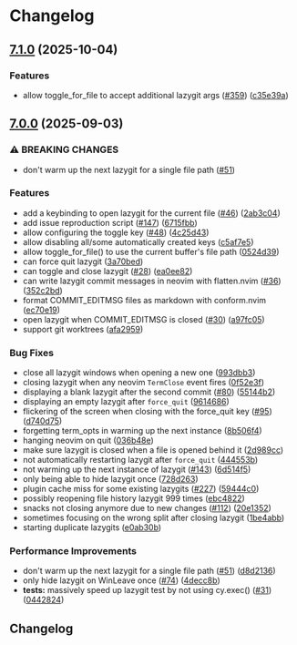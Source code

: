 # Changelog

## [7.1.0](https://github.com/mikavilpas/tsugit.nvim/compare/v7.0.0...v7.1.0) (2025-10-04)


### Features

* allow toggle_for_file to accept additional lazygit args ([#359](https://github.com/mikavilpas/tsugit.nvim/issues/359)) ([c35e39a](https://github.com/mikavilpas/tsugit.nvim/commit/c35e39afcdf4923ce1124f214f9f345f3afcddad))

## [7.0.0](https://github.com/mikavilpas/tsugit.nvim/compare/v6.4.1...v7.0.0) (2025-09-03)


### ⚠ BREAKING CHANGES

* don't warm up the next lazygit for a single file path ([#51](https://github.com/mikavilpas/tsugit.nvim/issues/51))

### Features

* add a keybinding to open lazygit for the current file ([#46](https://github.com/mikavilpas/tsugit.nvim/issues/46)) ([2ab3c04](https://github.com/mikavilpas/tsugit.nvim/commit/2ab3c0401e0466e53c9bf4f77aacaf33b31c5799))
* add issue reproduction script ([#147](https://github.com/mikavilpas/tsugit.nvim/issues/147)) ([6715fbb](https://github.com/mikavilpas/tsugit.nvim/commit/6715fbb5aeb3ccdea1258eca99eaaaeaaa0fe0c5))
* allow configuring the toggle key ([#48](https://github.com/mikavilpas/tsugit.nvim/issues/48)) ([4c25d43](https://github.com/mikavilpas/tsugit.nvim/commit/4c25d43bf25f08fdcbafd0d207868ec72e9241ac))
* allow disabling all/some automatically created keys ([c5af7e5](https://github.com/mikavilpas/tsugit.nvim/commit/c5af7e581341bf575ba29414997c7bfd98dc1571))
* allow toggle_for_file() to use the current buffer's file path ([0524d39](https://github.com/mikavilpas/tsugit.nvim/commit/0524d39c28e64e3cbbd2204e0acfbe812ee32f72))
* can force quit lazygit ([3a70bed](https://github.com/mikavilpas/tsugit.nvim/commit/3a70bed63c967fee9d95d3dc1f293575c7c39dbd))
* can toggle and close lazygit ([#28](https://github.com/mikavilpas/tsugit.nvim/issues/28)) ([ea0ee82](https://github.com/mikavilpas/tsugit.nvim/commit/ea0ee824d652ea097a67906f5903339906dd469b))
* can write lazygit commit messages in neovim with flatten.nvim ([#36](https://github.com/mikavilpas/tsugit.nvim/issues/36)) ([352c2bd](https://github.com/mikavilpas/tsugit.nvim/commit/352c2bda37a1e40b00d7c0235f85221f198526d4))
* format COMMIT_EDITMSG files as markdown with conform.nvim ([ec70e19](https://github.com/mikavilpas/tsugit.nvim/commit/ec70e19ca7fc5a450aa6806c531ac900a8d3d4ac))
* open lazygit when COMMIT_EDITMSG is closed ([#30](https://github.com/mikavilpas/tsugit.nvim/issues/30)) ([a97fc05](https://github.com/mikavilpas/tsugit.nvim/commit/a97fc058e1d56358fd7665e44c362befa582f89b))
* support git worktrees ([afa2959](https://github.com/mikavilpas/tsugit.nvim/commit/afa2959a90b0fbee7b0a95bdc2f3b4302924dedd))


### Bug Fixes

* close all lazygit windows when opening a new one ([993dbb3](https://github.com/mikavilpas/tsugit.nvim/commit/993dbb3cefbc8a786a476eb27653f82228bee668))
* closing lazygit when any neovim `TermClose` event fires ([0f52e3f](https://github.com/mikavilpas/tsugit.nvim/commit/0f52e3f67602b077ce6146d2bfeb926772b0a7b9))
* displaying a blank lazygit after the second commit ([#80](https://github.com/mikavilpas/tsugit.nvim/issues/80)) ([55144b2](https://github.com/mikavilpas/tsugit.nvim/commit/55144b2defa21aa421247730ba043ef42870cfae))
* displaying an empty lazygit after `force_quit` ([9614686](https://github.com/mikavilpas/tsugit.nvim/commit/96146864a0b24abf067e141300ffadede89a04fa))
* flickering of the screen when closing with the force_quit key ([#95](https://github.com/mikavilpas/tsugit.nvim/issues/95)) ([d740d75](https://github.com/mikavilpas/tsugit.nvim/commit/d740d75690c4fc505859ae5a7b94ea6443032faa))
* forgetting term_opts in warming up the next instance ([8b506f4](https://github.com/mikavilpas/tsugit.nvim/commit/8b506f474499c243de0e3d518cd1a61bea78a5ed))
* hanging neovim on quit ([036b48e](https://github.com/mikavilpas/tsugit.nvim/commit/036b48eb9f5ce456473839a4394ab5e0bb9fd8f7))
* make sure lazygit is closed when a file is opened behind it ([2d989cc](https://github.com/mikavilpas/tsugit.nvim/commit/2d989cc9dd68bc8db44eaf49e6d9581b94e1ebe9))
* not automatically restarting lazygit after `force_quit` ([444553b](https://github.com/mikavilpas/tsugit.nvim/commit/444553b0eee004ecda0c4ab2801faebe57a78a4f))
* not warming up the next instance of lazygit ([#143](https://github.com/mikavilpas/tsugit.nvim/issues/143)) ([6d514f5](https://github.com/mikavilpas/tsugit.nvim/commit/6d514f56313d7886ea9699d844a4e77a252d0a9f))
* only being able to hide lazygit once ([728d263](https://github.com/mikavilpas/tsugit.nvim/commit/728d263c83e542d17f263ccb2edeb1436a618b31))
* plugin cache miss for some existing lazygits ([#227](https://github.com/mikavilpas/tsugit.nvim/issues/227)) ([59444c0](https://github.com/mikavilpas/tsugit.nvim/commit/59444c0a2670dd0437a974c29b2b07f6b7b57fc8))
* possibly reopening file history lazygit 999 times ([ebc4822](https://github.com/mikavilpas/tsugit.nvim/commit/ebc4822f9787ee64e67a7b184d9c0c78bf4dc5f7))
* snacks not closing anymore due to new changes ([#112](https://github.com/mikavilpas/tsugit.nvim/issues/112)) ([20e1352](https://github.com/mikavilpas/tsugit.nvim/commit/20e1352654df8ce5ba921d7f80768ac0d979fdfa))
* sometimes focusing on the wrong split after closing lazygit ([1be4abb](https://github.com/mikavilpas/tsugit.nvim/commit/1be4abb08957cd6aad9d3172002e8dfee1615618))
* starting duplicate lazygits ([e0ab30b](https://github.com/mikavilpas/tsugit.nvim/commit/e0ab30b7c733dd4e8e572c98670effdea8a83696))


### Performance Improvements

* don't warm up the next lazygit for a single file path ([#51](https://github.com/mikavilpas/tsugit.nvim/issues/51)) ([d8d2136](https://github.com/mikavilpas/tsugit.nvim/commit/d8d213636e921b6a0fbc0b9713ffcd9955122005))
* only hide lazygit on WinLeave once ([#74](https://github.com/mikavilpas/tsugit.nvim/issues/74)) ([4decc8b](https://github.com/mikavilpas/tsugit.nvim/commit/4decc8b10c3d68cdd2a4bf77d6f732d2b175a5c4))
* **tests:** massively speed up lazygit test by not using cy.exec() ([#31](https://github.com/mikavilpas/tsugit.nvim/issues/31)) ([0442824](https://github.com/mikavilpas/tsugit.nvim/commit/0442824fac0ce7ba514c4dbe8cef384472443d0c))

## Changelog
